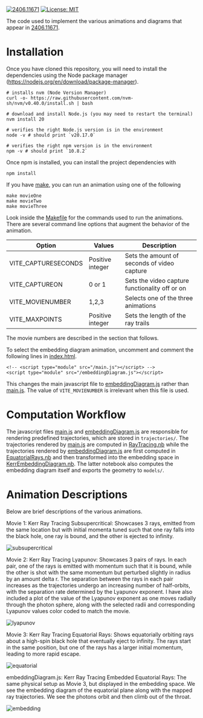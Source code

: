 [![2406.11671](https://img.shields.io/badge/arXiv-2406.11671-b31b1b.svg)](https://arxiv.org/abs/2406.11671) 
[![License: MIT](https://img.shields.io/badge/License-MIT-yellow.svg)](LICENSE)

The code used to implement the various animations and diagrams that appear in
[2406.11671](https://arxiv.org/abs/2406.11671).

# Installation

Once you have cloned this repository, you will need to install the dependencies
using the Node package manager (https://nodejs.org/en/download/package-manager).

```
# installs nvm (Node Version Manager)
curl -o- https://raw.githubusercontent.com/nvm-sh/nvm/v0.40.0/install.sh | bash

# download and install Node.js (you may need to restart the terminal)
nvm install 20

# verifies the right Node.js version is in the environment
node -v # should print `v20.17.0`

# verifies the right npm version is in the environment
npm -v # should print `10.8.2`
```

Once npm is installed, you can install the project dependencies with 

```
npm install
```

If you have [make](https://www.gnu.org/software/make/), you can run an animation using
one of the following

```
make movieOne
make movieTwo
make movieThree
```

Look inside the [Makefile](Makefile) for the commands used to run the animations. There 
are several command line options that augment the behavior of the animation.

| Option       | Values | Description    |
|------------|-----|---------------|
| VITE_CAPTURESECONDS  | Positive integer | Sets the amount of seconds of video capture |
| VITE_CAPTUREON | 0 or 1  | Sets the video capture functionality off or on |
| VITE_MOVIENUMBER | 1,2,3  | Selects one of the three animations |
| VITE_MAXPOINTS | Positive integer  | Sets the length of the ray trails |

The movie numbers are described in the section that follows.

To select the embedding diagram animation, uncomment and comment the following lines 
in [index.html](index.html).

```
<!-- <script type="module" src="/main.js"></script> -->
<script type="module" src="/embeddingDiagram.js"></script> 
```

This changes the main javascript file to [embeddingDiagram.js](embeddingDiagram.js) rather than
[main.js](main.js). The value of `VITE_MOVIENUMBER` is irrelevant when this file is 
used.


# Computation Workflow

The javascript files [main.js](main.js) and
[embeddingDiagram.js](embeddingDiagram.js) are responsible for rendering
predefined trajectories, which are stored in `trajectories/`. The
trajectories rendered by [main.js](main.js) are computed in [RayTracing.nb](RayTracing.nb) while 
the trajectories rendered by [embeddingDiagram.js](embeddingDiagram.js) are first computed in 
[EquatorialRays.nb](EquatorialRays.nb) and then transformed into the embedding space in 
[KerrEmbeddingDiagram.nb](KerrEmbeddingDiagram.nb). The latter notebook also computes the 
embedding diagram itself and exports the geometry to `models/`.

# Animation Descriptions

Below are brief descriptions of the various animations.

Movie 1: Kerr Ray Tracing Subsupercritical:
Showcases 3 rays, emitted from the same location but with initial momenta tuned
such that one ray falls into the black hole, one ray is bound, and the other is
ejected to infinity.

![subsupercritical](gifs/krt-subsupercritical.gif)

Movie 2: Kerr Ray Tracing Lyapunov:
Showcases 3 pairs of rays. In each pair, one of the rays is emitted with
momentum such that it is bound, while the other is shot with the same momentum
but perturbed slightly in radius by an amount delta r. The separation between
the rays in each pair increases as the trajectories undergo an increasing
number of half-orbits, with the separation rate determined by the Lyapunov
exponent. I have also included a plot of the value of the Lyapunov exponent as
one moves radially through the photon sphere, along with the selected radii and
corresponding Lyapunov values color coded to match the movie.

![lyapunov](gifs/krt-lyapunov.gif)

Movie 3: Kerr Ray Tracing Equatorial Rays:
Shows equatorially orbiting rays about a high-spin black hole that eventually
eject to infinity. The rays start in the same position, but one of the rays has
a larger initial momentum, leading to more rapid escape. 

![equatorial](gifs/krt-equatorial-rays.gif)

embeddingDiagram.js: Kerr Ray Tracing Embedded Equatorial Rays:
The same physical setup as Movie 3, but displayed in the embedding space.
We see the embedding diagram of the equatorial plane along with the mapped ray
trajectories. We see the photons orbit and then climb out of the throat.

![embedding](gifs/krt-embeddingDiagram.gif)
